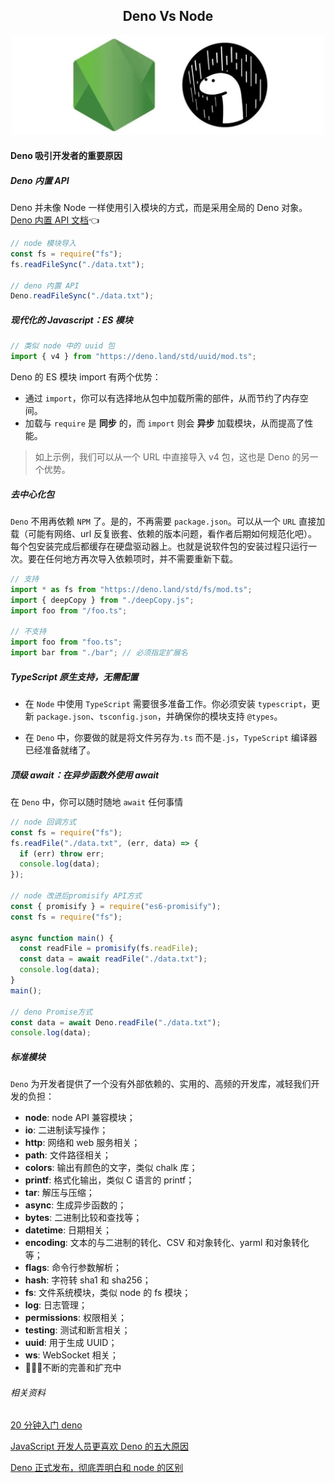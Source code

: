 <div align="center">

## Deno Vs Node

  <img src="./../resource/other_node_and_deno.png" width="500" />

</div>

#### Deno 吸引开发者的重要原因

##### Deno 内置 API

Deno 并未像 Node 一样使用引入模块的方式，而是采用全局的 Deno 对象。[Deno 内置 API 文档](https://doc.deno.land/https/github.com/denoland/deno/releases/latest/download/lib.deno.d.ts):point_left:

```javascript
// node 模块导入
const fs = require("fs");
fs.readFileSync("./data.txt");

// deno 内置 API
Deno.readFileSync("./data.txt");
```

##### 现代化的 Javascript：ES 模块

```javascript
// 类似 node 中的 uuid 包
import { v4 } from "https://deno.land/std/uuid/mod.ts";
```

Deno 的 ES 模块 import 有两个优势：

- 通过 `import`，你可以有选择地从包中加载所需的部件，从而节约了内存空间。
- 加载与 `require` 是 **同步** 的，而 `import` 则会 **异步** 加载模块，从而提高了性能。

> 如上示例，我们可以从一个 URL 中直接导入 v4 包，这也是 Deno 的另一个优势。

##### 去中心化包

`Deno` 不用再依赖 `NPM` 了。是的，不再需要 `package.json`。可以从一个 `URL` 直接加载（可能有网络、url 反复嵌套、依赖的版本问题，看作者后期如何规范化吧）。
每个包安装完成后都缓存在硬盘驱动器上。也就是说软件包的安装过程只运行一次。要在任何地方再次导入依赖项时，并不需要重新下载。

```javascript
// 支持
import * as fs from "https://deno.land/std/fs/mod.ts";
import { deepCopy } from "./deepCopy.js";
import foo from "/foo.ts";

// 不支持
import foo from "foo.ts";
import bar from "./bar"; // 必须指定扩展名
```

##### TypeScript 原生支持，无需配置

- 在 `Node` 中使用 `TypeScript` 需要很多准备工作。你必须安装 `typescript`，更新 `package.json`、`tsconfig.json`，并确保你的模块支持 `@types`。

- 在 `Deno` 中，你要做的就是将文件另存为`.ts` 而不是`.js`，`TypeScript` 编译器已经准备就绪了。

##### 顶级 await：在异步函数外使用 await

在 `Deno` 中，你可以随时随地 `await` 任何事情

```javascript
// node 回调方式
const fs = require("fs");
fs.readFile("./data.txt", (err, data) => {
  if (err) throw err;
  console.log(data);
});

// node 改进后promisify API方式
const { promisify } = require("es6-promisify");
const fs = require("fs");

async function main() {
  const readFile = promisify(fs.readFile);
  const data = await readFile("./data.txt");
  console.log(data);
}
main();

// deno Promise方式
const data = await Deno.readFile("./data.txt");
console.log(data);
```

##### 标准模块

`Deno` 为开发者提供了一个没有外部依赖的、实用的、高频的开发库，减轻我们开发的负担：

- **node**: node API 兼容模块；
- **io**: 二进制读写操作；
- **http**: 网络和 web 服务相关；
- **path**: 文件路径相关；
- **colors**: 输出有颜色的文字，类似 chalk 库；
- **printf**: 格式化输出，类似 C 语言的 printf；
- **tar**: 解压与压缩；
- **async**: 生成异步函数的；
- **bytes**: 二进制比较和查找等；
- **datetime**: 日期相关；
- **encoding**: 文本的与二进制的转化、CSV 和对象转化、yarml 和对象转化等；
- **flags**: 命令行参数解析；
- **hash**: 字符转 sha1 和 sha256；
- **fs**: 文件系统模块，类似 node 的 fs 模块；
- **log**: 日志管理；
- **permissions**: 权限相关；
- **testing**: 测试和断言相关；
- **uuid**: 用于生成 UUID；
- **ws**: WebSocket 相关；
- :dart::dart::dart:不断的完善和扩充中

###### 相关资料

[20 分钟入门 deno](https://juejin.im/post/5ebcabb2e51d454da74185a9#heading-11)

[JavaScript 开发人员更喜欢 Deno 的五大原因](https://mp.weixin.qq.com/s/7pqDSRRCz0K17gPW7hVt8w)

[Deno 正式发布，彻底弄明白和 node 的区别](https://www.v2ex.com/t/671814)
